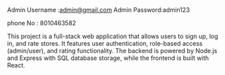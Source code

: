 Admin Username :admin@gmail.com
Admin Password:admin123

phone No : 8010463582


This project is a full-stack web application that allows users to sign up, log in, and rate stores. It features user authentication, role-based access (admin/user), and rating functionality. The backend is powered by Node.js and Express with SQL database storage, while the frontend is built with React.


